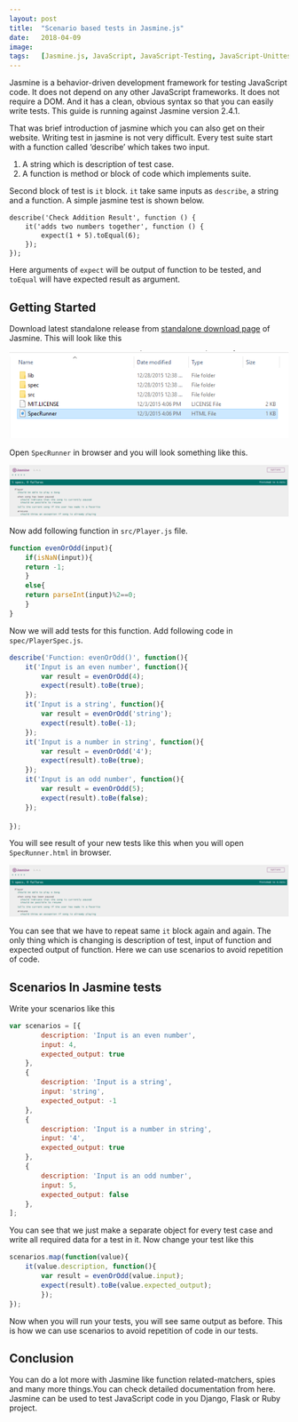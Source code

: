 ```yaml
---
layout: post
title:  "Scenario based tests in Jasmine.js"
date:   2018-04-09
image:  
tags:   [Jasmine.js, JavaScript, JavaScript-Testing, JavaScript-Unittest, Scenario-Based-Tests]
---
```


Jasmine is a behavior-driven development framework for testing JavaScript code. It does not depend on any other JavaScript frameworks. It does not require a DOM. And it has a clean, obvious syntax so that you can easily write tests. This guide is running against Jasmine version 2.4.1.

That was brief introduction of jasmine which you can also get on their website. Writing test in jasmine is not very difficult. Every test suite start with a function called ‘describe’ which takes two input.

<!--more-->

1. A string which is description of test case.
2. A function is method or block of code which implements suite.

Second block of test is `it` block. `it` take same inputs as `describe`, a string and a function. A simple jasmine test is shown below.

```javascripti
describe('Check Addition Result', function () {
    it('adds two numbers together', function () {
        expect(1 + 5).toEqual(6);
    });
});
```

Here arguments of `expect` will be output of function to be tested, and `toEqual` will have expected result as argument.

## Getting Started


Download latest standalone release from [standalone download page](https://github.com/jasmine/jasmine/releases) of Jasmine. This will look like this

![Jasmine.js](/images/2018/3/capture2.png)

Open `SpecRunner` in browser and you will look something like this.

![SpecRunner](/images/2018/3/capture3.png)

Now add following function in `src/Player.js` file.

```javascript
function evenOrOdd(input){
    if(isNaN(input)){
	return -1;
    }
    else{
	return parseInt(input)%2==0;
    }
}
```
Now we will add tests for this function. Add following code in `spec/PlayerSpec.js`.

```javascript
describe('Function: evenOrOdd()', function(){
	it('Input is an even number', function(){
		var result = evenOrOdd(4);
		expect(result).toBe(true);
	});
	it('Input is a string', function(){
		var result = evenOrOdd('string');
		expect(result).toBe(-1);
	});
	it('Input is a number in string', function(){
		var result = evenOrOdd('4');
		expect(result).toBe(true);
	});
	it('Input is an odd number', function(){
		var result = evenOrOdd(5);
		expect(result).toBe(false);
	});

});
```

You will see result of your new tests like this when you will open `SpecRunner.html` in browser.

![Output](/images/2018/3/capture3.png)

You can see that we have to repeat same `it` block again and again. The only thing which is changing is description of test, input of function and expected output of function. Here we can use scenarios to avoid repetition of code.

## Scenarios In Jasmine tests

Write your scenarios like this

```javascript
var scenarios = [{
        description: 'Input is an even number',
        input: 4,
        expected_output: true
    },
    {
        description: 'Input is a string',
        input: 'string',
        expected_output: -1
    },
    {
        description: 'Input is a number in string',
        input: '4',
        expected_output: true
    },
    {
        description: 'Input is an odd number',
        input: 5,
        expected_output: false
    },
];
```
You can see that we just make a separate object for every test case and write all required data for a test in it. Now change your test like this

```javascript
scenarios.map(function(value){
	it(value.description, function(){
	    var result = evenOrOdd(value.input);
	    expect(result).toBe(value.expected_output);
        });
});
```

Now when you will run your tests, you will see same output as before. This is how we can use scenarios to avoid repetition of code in our tests.

## Conclusion

You can do a lot more with Jasmine like function related-matchers, spies and many more things.You can check detailed documentation from here. Jasmine can be used to test JavaScript code in you Django, Flask or Ruby project.
